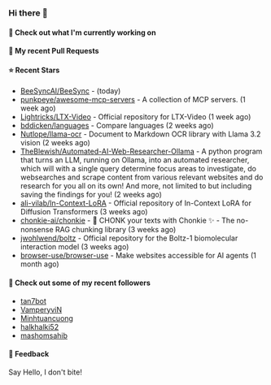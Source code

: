 ### Hi there 👋

#### 👷 Check out what I'm currently working on

#### 🔨 My recent Pull Requests


#### ⭐ Recent Stars

- [BeeSyncAI/BeeSync](https://github.com/BeeSyncAI/BeeSync) -  (today)
- [punkpeye/awesome-mcp-servers](https://github.com/punkpeye/awesome-mcp-servers) - A collection of MCP servers. (1 week ago)
- [Lightricks/LTX-Video](https://github.com/Lightricks/LTX-Video) - Official repository for LTX-Video (1 week ago)
- [bddicken/languages](https://github.com/bddicken/languages) - Compare languages (2 weeks ago)
- [Nutlope/llama-ocr](https://github.com/Nutlope/llama-ocr) - Document to Markdown OCR library with Llama 3.2 vision (2 weeks ago)
- [TheBlewish/Automated-AI-Web-Researcher-Ollama](https://github.com/TheBlewish/Automated-AI-Web-Researcher-Ollama) - A python program that turns an LLM, running on Ollama, into an automated researcher, which will with a single query determine focus areas to investigate, do websearches and scrape content from various relevant websites and do research for you all on its own! And more, not limited to but including saving the findings for you! (2 weeks ago)
- [ali-vilab/In-Context-LoRA](https://github.com/ali-vilab/In-Context-LoRA) - Official repository of In-Context LoRA for Diffusion Transformers (3 weeks ago)
- [chonkie-ai/chonkie](https://github.com/chonkie-ai/chonkie) - 🦛 CHONK your texts with Chonkie ✨ - The no-nonsense RAG chunking library (3 weeks ago)
- [jwohlwend/boltz](https://github.com/jwohlwend/boltz) - Official repository for the Boltz-1 biomolecular interaction model (3 weeks ago)
- [browser-use/browser-use](https://github.com/browser-use/browser-use) - Make websites accessible for AI agents (1 month ago)

#### 👯 Check out some of my recent followers

- [tan7bot](https://github.com/tan7bot)
- [VamperyviN](https://github.com/VamperyviN)
- [Minhtuancuong](https://github.com/Minhtuancuong)
- [halkhalki52](https://github.com/halkhalki52)
- [mashomsahib](https://github.com/mashomsahib)

#### 💬 Feedback

Say Hello, I don't bite!